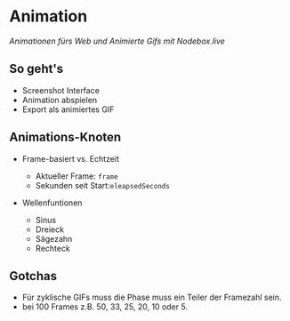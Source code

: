 # Animation

*Animationen fürs Web und Animierte Gifs mit Nodebox.live*

## So geht's

- Screenshot Interface
- Animation abspielen
- Export als animiertes GIF

## Animations-Knoten

- Frame-basiert vs. Echtzeit
   - Aktueller Frame: `frame`
   - Sekunden seit Start:`eleapsedSeconds`

- Wellenfuntionen
	- Sinus
	- Dreieck
	- Sägezahn
	- Rechteck

## Gotchas

- Für zyklische GIFs muss die Phase muss ein Teiler der Framezahl sein.
- bei 100 Frames z.B. 50, 33, 25, 20, 10 oder 5. 